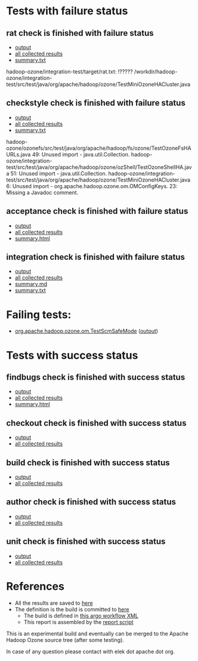 # Tests with failure status

## rat check is finished with failure status

   * [output](https://raw.githubusercontent.com/elek/ozone-ci-03/master/pr/pr-hdds-2455-6528p/rat/output.log)
   * [all collected results](https://github.com/elek/ozone-ci-03/tree/master/pr/pr-hdds-2455-6528p/rat)
   * [summary.txt](https://github.com/elek/ozone-ci-03/tree/master/pr/pr-hdds-2455-6528p/rat/summary.txt)

hadoop-ozone/integration-test/target/rat.txt: !????? /workdir/hadoop-ozone/integration-test/src/test/java/org/apache/hadoop/ozone/TestMiniOzoneHACluster.java

## checkstyle check is finished with failure status

   * [output](https://raw.githubusercontent.com/elek/ozone-ci-03/master/pr/pr-hdds-2455-6528p/checkstyle/output.log)
   * [all collected results](https://github.com/elek/ozone-ci-03/tree/master/pr/pr-hdds-2455-6528p/checkstyle)
   * [summary.txt](https://github.com/elek/ozone-ci-03/tree/master/pr/pr-hdds-2455-6528p/checkstyle/summary.txt)

hadoop-ozone/ozonefs/src/test/java/org/apache/hadoop/fs/ozone/TestOzoneFsHAURLs.java
 49: Unused import - java.util.Collection.
hadoop-ozone/integration-test/src/test/java/org/apache/hadoop/ozone/ozShell/TestOzoneShellHA.java
 51: Unused import - java.util.Collection.
hadoop-ozone/integration-test/src/test/java/org/apache/hadoop/ozone/TestMiniOzoneHACluster.java
 6: Unused import - org.apache.hadoop.ozone.om.OMConfigKeys.
 23: Missing a Javadoc comment.

## acceptance check is finished with failure status

   * [output](https://raw.githubusercontent.com/elek/ozone-ci-03/master/pr/pr-hdds-2455-6528p/acceptance/output.log)
   * [all collected results](https://github.com/elek/ozone-ci-03/tree/master/pr/pr-hdds-2455-6528p/acceptance)
   * [summary.html](https://elek.github.io/ozone-ci-03/pr/pr-hdds-2455-6528p/acceptance/summary.html)


## integration check is finished with failure status

   * [output](https://raw.githubusercontent.com/elek/ozone-ci-03/master/pr/pr-hdds-2455-6528p/integration/output.log)
   * [all collected results](https://github.com/elek/ozone-ci-03/tree/master/pr/pr-hdds-2455-6528p/integration)
   * [summary.md](https://github.com/elek/ozone-ci-03/tree/master/pr/pr-hdds-2455-6528p/integration/summary.md)
   * [summary.txt](https://github.com/elek/ozone-ci-03/tree/master/pr/pr-hdds-2455-6528p/integration/summary.txt)

# Failing tests: 

 * [org.apache.hadoop.ozone.om.TestScmSafeMode](hadoop-ozone/integration-test/org.apache.hadoop.ozone.om.TestScmSafeMode.txt) ([output](hadoop-ozone/integration-test/org.apache.hadoop.ozone.om.TestScmSafeMode-output.txt))


# Tests with success status

## findbugs check is finished with success status

   * [output](https://raw.githubusercontent.com/elek/ozone-ci-03/master/pr/pr-hdds-2455-6528p/findbugs/output.log)
   * [all collected results](https://github.com/elek/ozone-ci-03/tree/master/pr/pr-hdds-2455-6528p/findbugs)
   * [summary.html](https://elek.github.io/ozone-ci-03/pr/pr-hdds-2455-6528p/findbugs/summary.html)


## checkout check is finished with success status

   * [output](https://raw.githubusercontent.com/elek/ozone-ci-03/master/pr/pr-hdds-2455-6528p/checkout/output.log)
   * [all collected results](https://github.com/elek/ozone-ci-03/tree/master/pr/pr-hdds-2455-6528p/checkout)


## build check is finished with success status

   * [output](https://raw.githubusercontent.com/elek/ozone-ci-03/master/pr/pr-hdds-2455-6528p/build/output.log)
   * [all collected results](https://github.com/elek/ozone-ci-03/tree/master/pr/pr-hdds-2455-6528p/build)


## author check is finished with success status

   * [output](https://raw.githubusercontent.com/elek/ozone-ci-03/master/pr/pr-hdds-2455-6528p/author/output.log)
   * [all collected results](https://github.com/elek/ozone-ci-03/tree/master/pr/pr-hdds-2455-6528p/author)


## unit check is finished with success status

   * [output](https://raw.githubusercontent.com/elek/ozone-ci-03/master/pr/pr-hdds-2455-6528p/unit/output.log)
   * [all collected results](https://github.com/elek/ozone-ci-03/tree/master/pr/pr-hdds-2455-6528p/unit)




# References

 * All the results are saved to [here](https://github.com/elek/ozone-ci-03/tree/master/pr/pr-hdds-2455-6528p/)
 * The definition is the build is committed to [here](https://github.com/elek/argo-ozone)
    * The build is defined in [this argo workflow XML](https://github.com/elek/argo-ozone/blob/master/ozone-build.yaml)
    * This report is assembled by the [report script](https://github.com/elek/argo-ozone/blob/master/scripts/report.sh)

This is an experimental build and eventually can be merged to the Apache Hadoop Ozone source tree (after some testing).

In case of any question please contact with elek dot apache dot org.
